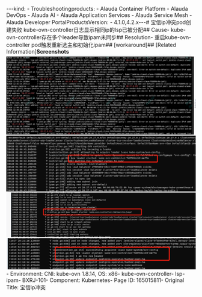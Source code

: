 ---kind:   - Troubleshootingproducts:    - Alauda Container Platform   - Alauda DevOps   - Alauda AI   - Alauda Application Services   - Alauda Service Mesh   - Alauda Developer PortalProductsVersion:   - 4.1.0,4.2.x---<!-- A type of document that involves encountering a fault, diag...it, performing root cause analysis, and providing solutions. --># 宝信ip冲突pod创建失败 kube-ovn-controller日志显示相同ip的lsp已被分配## Cause- kube-ovn-controller存在多个leader导致ipam未同步## Resolution- 重启kube-ovn-controller pod触发重新选主和初始化ipam## [workaround]## [Related Information]**Screenshots**![](assets/bao-xin-ipchong-tu/image-2023-10-23_12-55-56.png)![](assets/bao-xin-ipchong-tu/image-2023-10-23_13-3-37.png)![](assets/bao-xin-ipchong-tu/image-2023-10-23_13-4-13.png)![](assets/bao-xin-ipchong-tu/image-2023-10-23_13-9-12.png)- Environment: CNI: kube-ovn 1.8.14, OS: x86- kube-ovn-controller- lsp- ipam- BXRJ-101- Component: Kubernetes- Page ID: 165015811- Original Title: 宝信ip冲突